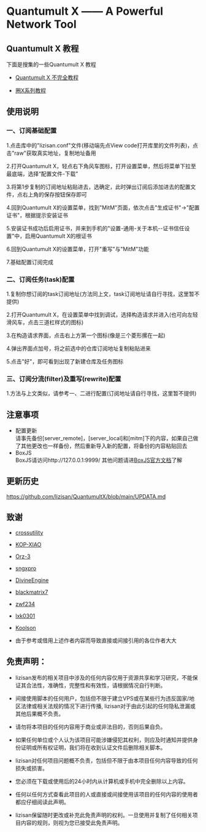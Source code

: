# Quantumult X  —— A Powerful Network Tool

## Quantumult X 教程

下面是搜集的一些Quantumult X 教程

* [Quantumult X 不完全教程](https://www.notion.so/Quantumult-X-1d32ddc6e61c4892ad2ec5ea47f00917#4cd9bf57eb914320baa0956ee7f50fc0https://www.notion.so/Quantumult-X-1d32ddc6e61c4892ad2ec5ea47f00917#4cd9bf57eb914320baa0956ee7f50fc0)

* [圈X系列教程](https://youtube.com/playlist?list=PLjqZWxLDYP3t12BpTjBvrDCbyJkYNxzwE)

## 使用说明

### 一、订阅基础配置

1.点击库中的"lizisan.conf"文件(移动端先点View code打开库里的文件列表)，点击"raw"获取真实地址，复制地址备用

2.打开Quantumult X，轻点右下角风车图标，打开设置菜单，然后将菜单下拉至最底端，选择“配置文件-下载”
 
3.将第1步复制的订阅地址粘贴进去，选确定，此时弹出订阅后添加进去的配置文件，点右上角的保存按钮保存即可

4.回到Quantumult X的设置菜单，找到"MitM"页面，依次点击"生成证书"→"配置证书"，根据提示安装证书

5.安装证书成功后启用证书，并来到手机的"设置-通用-关于本机--证书信任设置"中，启用Quantumult X的根证书

6.回到Quantumult X的设置菜单，打开"重写"与"MitM"功能

7.基础配置订阅完成

### 二、订阅任务(task)配置

1.复制你想订阅的task订阅地址(方法同上文，task订阅地址请自行寻找，这里暂不提供)

2.打开Quantumult X，在设置菜单中找到调试，选择构造请求并进入(也可向左轻滑风车，点击三道杠样式的图标)

3.在构造请求界面，点击右上方第一个图标(像是三个菱形摞在一起)

4.弹出界面点加号，将之前选中的仓库订阅地址复制粘贴进来

5.点击"好"，即可看到出现了新建仓库及任务图标

### 三、订阅分流(filter)及重写(rewrite)配置

1.方法与上文类似，请参考一、二进行配置(订阅地址请自行寻找，这里暂不提供)

## 注意事项

* 配置更新<br>
  请事先备份[server_remote]，[server_local]和[mitm]下的内容，如果自己做了其他更改也一样备份，然后重新导入新的配置，将备份的内容粘贴回去
* BoxJS<br>
  BoxJS请访问http://127.0.0.1:9999/  其他问题请进[BoxJS官方文档](https://chavyleung.gitbook.io/boxjs/)了解

## 更新历史

https://github.com/lizisan/QuantumultX/blob/main/UPDATA.md

## 致谢

  * [crossutility](https://github.com/crossutility)

  * [KOP-XIAO](https://github.com/KOP-XIAO)

  * [Orz-3](https://github.com/Orz-3)

  * [sngxpro](https://github.com/sngxpro)

  * [DivineEngine](https://github.com/DivineEngine)
  
  * [blackmatrix7](https://github.com/blackmatrix7)
  
  * [zwf234](https://github.com/zwf234)
  
  * [lxk0301](https://gitee.com/lxk0301)

  * [Koolson](https://github.com/Koolson)
  
  * 由于参考或借用上述作者内容而导致直接或间接引用的各位作者大大


## 免责声明：

* lizisan发布的相关项目中涉及的任何内容仅用于资源共享和学习研究，不能保证其合法性，准确性，完整性和有效性，请根据情况自行判断。

* 间接使用脚本的任何用户，包括但不限于建立VPS或在某些行为违反国家/地区法律或相关法规的情况下进行传播, lizisan对于由此引起的任何隐私泄漏或其他后果概不负责。

* 请勿将本项目的任何内容用于商业或非法目的，否则后果自负。

* 如果任何单位或个人认为该项目可能涉嫌侵犯其权利，则应及时通知并提供身份证明或所有权证明，我们将在收到认证文件后删除相关脚本。

* lizisan对任何项目问题概不负责，包括但不限于由本项目任何内容导致的任何损失或损害。

* 您必须在下载或使用后的24小时内从计算机或手机中完全删除以上内容。

* 任何以任何方式查看此项目的人或直接或间接使用该项目的任何内容的使用者都应仔细阅读此声明。

* lizisan保留随时更改或补充此免责声明的权利。一旦使用并复制了任何相关项目内容的规则，则视为您已接受此免责声明。
